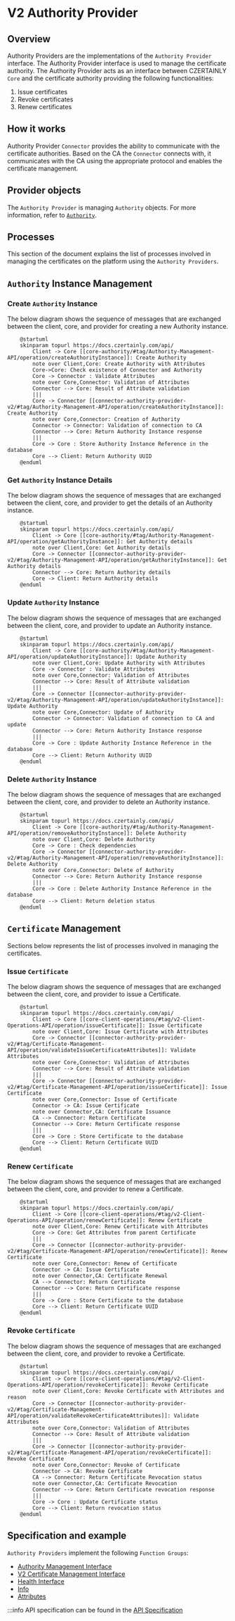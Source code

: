 # V2 Authority Provider

## Overview

Authority Providers are the implementations of the `Authority Provider` interface. The Authority Provider interface is used to manage the certificate authority. The Authority Provider acts as an interface between CZERTAINLY `Core` and the certificate authority providing the following functionalities:

1. Issue certificates
2. Revoke certificates
3. Renew certificates 

## How it works

Authority Provider `Connector` provides the ability to communicate with the certificate authorities. Based on the CA the `Connector` connects with, it communicates with the CA using the appropriate protocol and enables the certificate management.

## Provider objects

The `Authority Provider` is managing `Authority` objects.
For more information, refer to [`Authority`](../../concept-design/core-components/authority).

## Processes

This section of the document explains the list of processes involved in managing the certificates on the platform using the `Authority Providers`.

## `Authority` Instance Management

### Create `Authority` Instance

The below diagram shows the sequence of messages that are exchanged between the client, core, and provider for creating a new Authority instance.

```plantuml
    @startuml
    skinparam topurl https://docs.czertainly.com/api/
        Client -> Core [[core-authority/#tag/Authority-Management-API/operation/createAuthorityInstance]]: Create Authority
        note over Client,Core: Create Authority with Attributes
        Core->Core: Check existence of Connector and Authority
        Core -> Connector : Validate Attributes
        note over Core,Connector: Validation of Attributes
        Connector --> Core: Result of Attribute validation
        |||
        Core -> Connector [[connector-authority-provider-v2/#tag/Authority-Management-API/operation/createAuthorityInstance]]: Create Authority
        note over Core,Connector: Creation of Authority
        Connector -> Connector: Validation of connection to CA
        Connector --> Core: Return Authority Instance response
        |||
        Core -> Core : Store Authority Instance Reference in the database
        Core --> Client: Return Authority UUID
    @enduml
```

### Get `Authority` Instance Details

The below diagram shows the sequence of messages that are exchanged between the client, core, and provider to get the details of an Authority instance.

```plantuml
    @startuml
    skinparam topurl https://docs.czertainly.com/api/
        Client -> Core [[core-authority/#tag/Authority-Management-API/operation/getAuthorityInstance]]: Get Authority details
        note over Client,Core: Get Authority details
        Core -> Connector [[connector-authority-provider-v2/#tag/Authority-Management-API/operation/getAuthorityInstance]]: Get Authority details
        Connector --> Core: Return Authority details
        Core -> Client: Return Authority details
    @enduml
```

### Update `Authority` Instance

The below diagram shows the sequence of messages that are exchanged between the client, core, and provider to update an Authority instance.

```plantuml
    @startuml
    skinparam topurl https://docs.czertainly.com/api/
        Client -> Core [[core-authority/#tag/Authority-Management-API/operation/updateAuthorityInstance]]: Update Authority
        note over Client,Core: Update Authority with Attributes
        Core -> Connector : Validate Attributes
        note over Core,Connector: Validation of Attributes
        Connector --> Core: Result of Attribute validation
        |||
        Core -> Connector [[connector-authority-provider-v2/#tag/Authority-Management-API/operation/updateAuthorityInstance]]: Update Authority
        note over Core,Connector: Update of Authority
        Connector -> Connector: Validation of connection to CA and update
        Connector --> Core: Return Authority Instance response
        |||
        Core -> Core : Update Authority Instance Reference in the database
        Core --> Client: Return Authority UUID
    @enduml
```

### Delete `Authority` Instance

The below diagram shows the sequence of messages that are exchanged between the client, core, and provider to delete an Authority instance.

```plantuml
    @startuml
    skinparam topurl https://docs.czertainly.com/api/
        Client -> Core [[core-authority/#tag/Authority-Management-API/operation/removeAuthorityInstance]]: Delete Authority
        note over Client,Core: Delete Authority
        Core -> Core : Check dependencies
        Core -> Connector [[connector-authority-provider-v2/#tag/Authority-Management-API/operation/removeAuthorityInstance]]: Delete Authority
        note over Core,Connector: Delete of Authority
        Connector --> Core: Return Authority Instance response
        |||
        Core -> Core : Delete Authority Instance Reference in the database
        Core --> Client: Return deletion status
    @enduml
```


## `Certificate` Management
Sections below represents the list of processes involved in managing the certificates.

### Issue `Certificate`

The below diagram shows the sequence of messages that are exchanged between the client, core, and provider to issue a Certificate.

```plantuml
    @startuml
    skinparam topurl https://docs.czertainly.com/api/
        Client -> Core [[core-client-operations/#tag/v2-Client-Operations-API/operation/issueCertificate]]: Issue Certificate
        note over Client,Core: Issue Certificate with Attributes
        Core -> Connector [[connector-authority-provider-v2/#tag/Certificate-Management-API/operation/validateIssueCertificateAttributes]]: Validate Attributes
        note over Core,Connector: Validation of Attributes
        Connector --> Core: Result of Attribute validation
        |||
        Core -> Connector [[connector-authority-provider-v2/#tag/Certificate-Management-API/operation/issueCertificate]]: Issue Certificate
        note over Core,Connector: Issue of Certificate
        Connector -> CA: Issue Certificate
        note over Connector,CA: Certificate Issuance
        CA --> Connector: Return Certificate
        Connector --> Core: Return Certificate response
        |||
        Core -> Core : Store Certificate to the database
        Core --> Client: Return Certificate UUID
    @enduml
```

### Renew `Certificate`

The below diagram shows the sequence of messages that are exchanged between the client, core, and provider to renew a Certificate.

```plantuml
    @startuml
    skinparam topurl https://docs.czertainly.com/api/
        Client -> Core [[core-client-operations/#tag/v2-Client-Operations-API/operation/renewCertificate]]: Renew Certificate
        note over Client,Core: Renew Certificate with Attributes
        Core -> Core: Get Attributes from parent Certificate
        |||
        Core -> Connector [[connector-authority-provider-v2/#tag/Certificate-Management-API/operation/renewCertificate]]: Renew Certificate
        note over Core,Connector: Renew of Certificate
        Connector -> CA: Issue Certificate
        note over Connector,CA: Certificate Renewal
        CA --> Connector: Return Certificate
        Connector --> Core: Return Certificate response
        |||
        Core -> Core : Store Certificate to the database
        Core --> Client: Return Certificate UUID
    @enduml
```

### Revoke `Certificate`

The below diagram shows the sequence of messages that are exchanged between the client, core, and provider to revoke a Certificate.

```plantuml
    @startuml
    skinparam topurl https://docs.czertainly.com/api/
        Client -> Core [[core-client-operations/#tag/v2-Client-Operations-API/operation/revokeCertificate]]: Revoke Certificate
        note over Client,Core: Revoke Certificate with Attributes and reason
        Core -> Connector [[connector-authority-provider-v2/#tag/Certificate-Management-API/operation/validateRevokeCertificateAttributes]]: Validate Attributes
        note over Core,Connector: Validation of Attributes
        Connector --> Core: Result of Attribute validation
        |||
        Core -> Connector [[connector-authority-provider-v2/#tag/Certificate-Management-API/operation/revokeCertificate]]: Revoke Certificate
        note over Core,Connector: Revoke of Certificate
        Connector -> CA: Revoke Certificate
        CA --> Connector: Return Certificate Revocation status
        note over Connector,CA: Certificate Revocation
        Connector --> Core: Return Certificate revocation response
        |||
        Core -> Core : Update Certificate status
        Core --> Client: Return revocation status
    @enduml
```

## Specification and example

`Authority Providers` implement the following `Function Groups`:

- [Authority Management Interface](https://github.com/3KeyCompany/CZERTAINLY-Interfaces/blob/develop/src/main/java/com/czertainly/api/interfaces/connector/AuthorityInstanceController.java)
- [V2 Certificate Management Interface](https://github.com/3KeyCompany/CZERTAINLY-Interfaces/blob/develop/src/main/java/com/czertainly/api/interfaces/connector/v2/CertificateController.java)
- [Health Interface](https://github.com/3KeyCompany/CZERTAINLY-Interfaces/blob/develop/src/main/java/com/czertainly/api/interfaces/connector/HealthController.java)
- [Info](https://github.com/3KeyCompany/CZERTAINLY-Interfaces/blob/develop/src/main/java/com/czertainly/api/interfaces/connector/InfoController.java)
- [Attributes](https://github.com/3KeyCompany/CZERTAINLY-Interfaces/blob/develop/src/main/java/com/czertainly/api/interfaces/connector/AttributesController.java)

:::info
API specification can be found in the [API Specification](https://docs.czertainly.com/api/connector-authority-provider-v2/)
